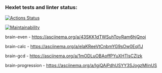 ### Hexlet tests and linter status:

[![Actions Status](https://github.com/KvDmtr/frontend-project-44/workflows/hexlet-check/badge.svg)](https://github.com/KvDmtr/frontend-project-44/actions)

[![Maintainability](https://api.codeclimate.com/v1/badges/7817f1eeeabcc7658c35/maintainability)](https://codeclimate.com/github/KvDmtr/frontend-project-44/maintainability)

brain-even - https://asciinema.org/a/43SKK1dTWSuhTpyRam6hjQnoi

brain-calc - https://asciinema.org/a/eIaKReeVtCnbmYG9sOw0Eql1J

brain-gcd - https://asciinema.org/a/1mODLuOBAoffPYuXHTlsCZIzk

brain-progression - https://asciinema.org/a/lgjQAjPdhUSYY3SJogzMIinUS
